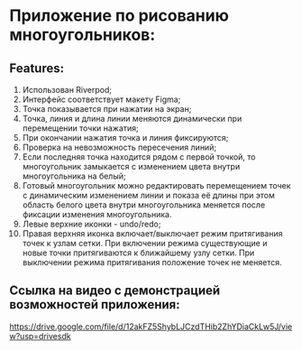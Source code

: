 # Приложение по рисованию многоугольников:
## Features:
1. Использован Riverpod;
2. Интерфейс соответствует макету Figma;
3. Точка показывается при нажатии на экран;
4. Точка, линия и длина линии меняются динамически при перемещении точки нажатия;
5. При окончании нажатия точка и линия фиксируются;
6. Проверка на невозможность пересечения линий;
7. Если последняя точка находится рядом с первой точкой, то многоугольник замыкается с изменением цвета внутри многоугольника на белый;
8. Готовый многоугольник можно редактировать перемещением точек с динамическим изменением линии и показа её длины при этом область белого цвета внутри многоугольника меняется после фиксации изменения многоугольника.
9. Левые верхние иконки - undo/redo;
10. Правая верхняя иконка включает/выключает режим притягивания точек к узлам сетки. При включении режима существующие и новые точки притягиваются к ближайшему узлу сетки. При выключении режима притягивания положение точек не меняется.

## Ссылка на видео с демонстрацией возможностей приложения:
https://drive.google.com/file/d/12akFZ5ShybLJCzdTHib2ZhYDiaCkLw5J/view?usp=drivesdk
